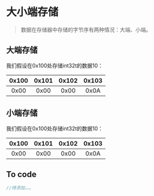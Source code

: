 # 大小端存储

> 数据在存储器中存储的字节序有两种情况：大端、小端。

## 大端存储

我们假设在0x100处存储int32t的数据10：

|0x100|0x101|0x102|0x103|
|:-:|:-:|:-:|:-:|
|0x00|0x00|0x00|0x0A|

## 小端存储

我们假设在0x100处存储int32t的数据10：

|0x100|0x101|0x102|0x103|
| :--: | :--: | :--: | :--: |
|0x00|0x00|0x00|0x0A|

## To code

```c
//待添加。。。
```

